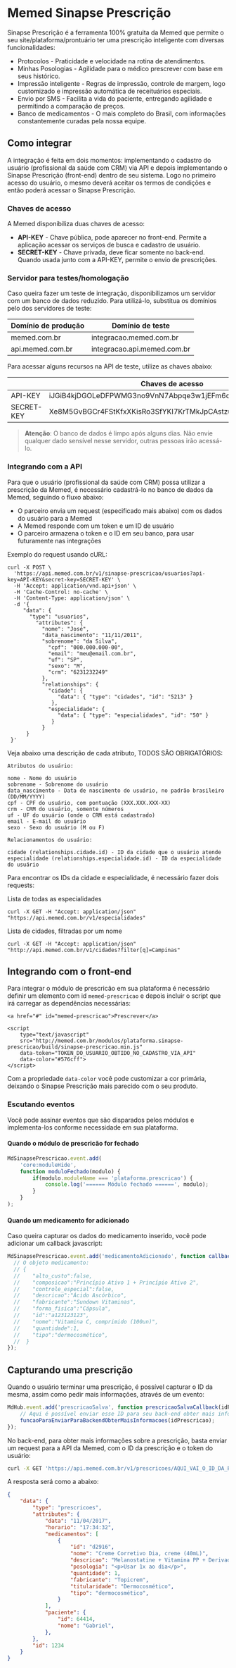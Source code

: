 # Memed Sinapse Prescrição

Sinapse Prescrição é a ferramenta 100% gratuita da Memed que permite o seu site/plataforma/prontuário ter uma prescrição inteligente com diversas funcionalidades:

- Protocolos - Praticidade e velocidade na rotina de atendimentos.
- Minhas Posologias - Agilidade para o médico prescrever com base em seus histórico.
- Impressão inteligente - Regras de impressão, controle de margem, logo customizado e impressão automática de receituários especiais.
- Envio por SMS - Facilita a vida do paciente, entregando agilidade e permitindo a comparação de preços.
- Banco de medicamentos - O mais completo do Brasil, com informações constantemente curadas pela nossa equipe.

## Como integrar
A integração é feita em dois momentos: implementando o cadastro do usuário (profissional da saúde com CRM) via API e depois implementando o Sinapse Prescrição (front-end) dentro de seu sistema.
Logo no primeiro acesso do usuário, o mesmo deverá aceitar os termos de condições e então poderá acessar o Sinapse Prescrição.

### Chaves de acesso
A Memed disponibiliza duas chaves de acesso:

- **API-KEY** - Chave pública, pode aparecer no front-end. Permite a aplicação acessar os serviços de busca e cadastro de usuário.
- **SECRET-KEY** - Chave privada, deve ficar somente no back-end. Quando usada junto com a API-KEY, permite o envio de prescrições.

### Servidor para testes/homologação
Caso queira fazer um teste de integração, disponibilizamos um servidor com um banco de dados reduzido. Para utilizá-lo, substitua os domínios pelo dos servidores de teste:

| Domínio de produção | Domínio de teste |
|---------------------|------------------|
|memed.com.br|integracao.memed.com.br|
|api.memed.com.br|integracao.api.memed.com.br|

Para acessar alguns recursos na API de teste, utilize as chaves abaixo:

|   | Chaves de acesso |
|---|--------------------|
|API-KEY|iJGiB4kjDGOLeDFPWMG3no9VnN7Abpqe3w1jEFm6olkhkZD6oSfSmYCm|
|SECRET-KEY|Xe8M5GvBGCr4FStKfxXKisRo3SfYKI7KrTMkJpCAstzu2yXVN4av5nmL|

> **Atenção**: O banco de dados é limpo após alguns dias. Não envie qualquer dado sensível nesse servidor, outras pessoas irão acessá-lo.

### Integrando com a API
Para que o usuário (profissional da saúde com CRM) possa utilizar a prescrição da Memed, é necessário cadastrá-lo no banco de dados da Memed, seguindo o fluxo abaixo:

- O parceiro envia um request (especificado mais abaixo) com os dados do usuário para a Memed
- A Memed responde com um token e um ID de usuário
- O parceiro armazena o token e o ID em seu banco, para usar futuramente nas integrações

Exemplo do request usando cURL:
```curl
curl -X POST \
  'https://api.memed.com.br/v1/sinapse-prescricao/usuarios?api-key=API-KEY&secret-key=SECRET-KEY' \
  -H 'Accept: application/vnd.api+json' \
  -H 'Cache-Control: no-cache' \
  -H 'Content-Type: application/json' \
  -d '{
     "data": {
       "type": "usuarios",
         "attributes": {
           "nome": "José",
           "data_nascimento": "11/11/2011",
           "sobrenome": "da Silva",
             "cpf": "000.000.000-00",
             "email": "meu@email.com.br",
             "uf": "SP",
             "sexo": "M",
             "crm": "6231232249"
           },
           "relationships": {
             "cidade": {
                "data": { "type": "cidades", "id": "5213" }
              },
             "especialidade": {
                "data": { "type": "especialidades", "id": "50" }
              }
           }
      }
 }'
```

Veja abaixo uma descrição de cada atributo, TODOS SÃO OBRIGATÓRIOS:
```
Atributos do usuário:

nome - Nome do usuário
sobrenome - Sobrenome do usuário
data_nascimento - Data de nascimento do usuário, no padrão brasileiro (DD/MM/YYYY)
cpf - CPF do usuário, com pontuação (XXX.XXX.XXX-XX)
crm - CRM do usuário, somente números
uf - UF do usuário (onde o CRM está cadastrado)
email - E-mail do usuário
sexo - Sexo do usuário (M ou F)

Relacionamentos do usuário:

cidade (relationships.cidade.id) - ID da cidade que o usuário atende
especialidade (relationships.especialidade.id) - ID da especialidade do usuário
```

Para encontrar os IDs da cidade e especialidade, é necessário fazer dois requests:

Lista de todas as especialidades
```
curl -X GET -H "Accept: application/json" "https://api.memed.com.br/v1/especialidades"
```

Lista de cidades, filtradas por um nome
```
curl -X GET -H "Accept: application/json" "http://api.memed.com.br/v1/cidades?filter[q]=Campinas"
```

## Integrando com o front-end
Para integrar o módulo de prescricão em sua plataforma é necessário definir um elemento com id `memed-prescricao` e depois incluir o script que irá carregar as dependências necessárias:

```
<a href="#" id="memed-prescricao">Prescrever</a>

<script
    type="text/javascript"
    src="http://memed.com.br/modulos/plataforma.sinapse-prescricao/build/sinapse-prescricao.min.js"
    data-token="TOKEN_DO_USUARIO_OBTIDO_NO_CADASTRO_VIA_API"
    data-color="#576cff">
</script>
```

Com a propriedade `data-color` você pode customizar a cor primária, deixando o Sinapse Prescrição mais parecido com o seu produto.

### Escutando eventos
Você pode assinar eventos que são disparados pelos módulos e implementa-los conforme necessidade em sua plataforma.

#### Quando o módulo de prescricão for fechado
```js
MdSinapsePrescricao.event.add(
    'core:moduleHide',
    function moduloFechado(modulo) {
        if(modulo.moduleName === 'plataforma.prescricao') {
            console.log('====== Módulo fechado ======', modulo);
        }
    }
);
```

#### Quando um medicamento for adicionado
Caso queira capturar os dados do medicamento inserido, você pode adicionar um callback javascript:
```js
MdSinapsePrescricao.event.add('medicamentoAdicionado', function callback(medicamento) {
  // O objeto medicamento:
  // {
  //    "alto_custo":false,
  //    "composicao":"Princípio Ativo 1 + Princípio Ativo 2",
  //    "controle_especial":false,
  //    "descricao":"Ácido Ascórbico",
  //    "fabricante":"Sundown Vitaminas",
  //    "forma_fisica":"Cápsula",
  //    "id":"a123123123",
  //    "nome":"Vitamina C, comprimido (100un)",
  //    "quantidade":1,
  //    "tipo":"dermocosmético",
  //  }
});
```
## Capturando uma prescrição

Quando o usuário terminar uma prescrição, é possível capturar o ID da mesma, assim como pedir mais informações, através de um evento:

```javascript
MdHub.event.add('prescricaoSalva', function prescricaoSalvaCallback(idPrescricao) {
	// Aqui é possível enviar esse ID para seu back-end obter mais informações
	funcaoParaEnviarParaBackendObterMaisInformacoes(idPrescricao);
});
```

No back-end, para obter mais informações sobre a prescrição, basta enviar um request para a API da Memed, com o ID da prescrição e o token do usuário:

```bash
curl -X GET 'https://api.memed.com.br/v1/prescricoes/AQUI_VAI_O_ID_DA_PRESCRICAO?token=AQUI_VAI_O_TOKEN_DO_USUARIO' -H 'accept: application/json'
```

A resposta será como a abaixo:

```json
{
    "data": {
        "type": "prescricoes",
        "attributes": {
            "data": "11/04/2017",
            "horario": "17:34:32",
            "medicamentos": [
                {
                    "id": "d2916",
                    "nome": "Creme Corretivo Dia, creme (40mL)",
                    "descricao": "Melanostatine + Vitamina PP + Derivados de vitamina C",
                    "posologia": "<p>Usar 1x ao dia</p>",
                    "quantidade": 1,
                    "fabricante": "Topicrem",
                    "titularidade": "Dermocosmético",
                    "tipo": "dermocosmético",
                }
            ],
            "paciente": {
                "id": 64414,
                "nome": "Gabriel",
            },
        },
        "id": 1234
    }
}
```

